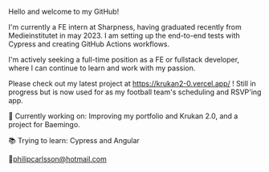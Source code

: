 Hello and welcome to my GitHub!

I'm currently a FE intern at Sharpness, having graduated recently from Medieinstitutet in may 2023. I am setting up the end-to-end tests with Cypress and creating GitHub Actions workflows.

I'm actively seeking a full-time position as a FE or fullstack developer, where I can continue to learn and work with my passion.

Please check out my latest project at https://krukan2-0.vercel.app/ ! Still in progress but is now used for as my football team's scheduling and RSVP'ing app.

👷 Currently working on: Improving my portfolio and Krukan 2.0, and a project for Baemingo.

📚 Trying to learn: Cypress and Angular

🔗philipcarlsson@hotmail.com

